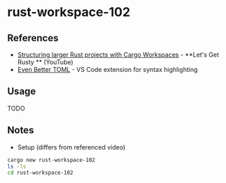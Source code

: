 rust-workspace-102
==

## References

* [Structuring larger Rust projects with Cargo Workspaces](https://youtu.be/S3c7NRS698A?si=7Gsx181KzqJqrFwe) - **Let's Get Rusty ** (YouTube)
* [Even Better TOML](https://marketplace.visualstudio.com/items?itemName=tamasfe.even-better-toml) - VS Code extension for syntax highlighting

## Usage

TODO

## Notes

* Setup (differs from referenced video)

```sh
cargo new rust-workspace-102
ls -ls
cd rust-workspace-102
```




